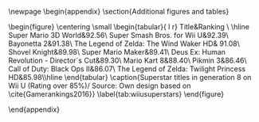   \newpage
  \begin{appendix}
  \section{Additional figures and tables}

\begin{figure}
	\centering
	\small
	\begin{tabular}{ l r}
	Title&Ranking \\ \hline
	Super Mario 3D World&92.56\\
	Super Smash Bros. for Wii U&92.39\\
	Bayonetta 2&91.38\\
	The Legend of Zelda: The Wind Waker HD& 91.08\\
	Shovel Knight&89.98\\
	Super Mario Maker&89.41\\
	Deus Ex: Human Revolution - Director´s Cut&89.30\\
	Mario Kart 8&88.40\\
	Pikmin 3&86.46\\
	Call of Duty: Black Ops II&86.07\\
	The Legend of Zelda: Twilight Princess HD&85.98\\\hline
	\end{tabular}
	\caption{Superstar titles in generation 8 on Wii U (Rating over 85%)/ Source: Own design based on \cite{Gamerankings2016}}
	\label{tab:wiiusuperstars}
\end{figure}


\end{appendix}
